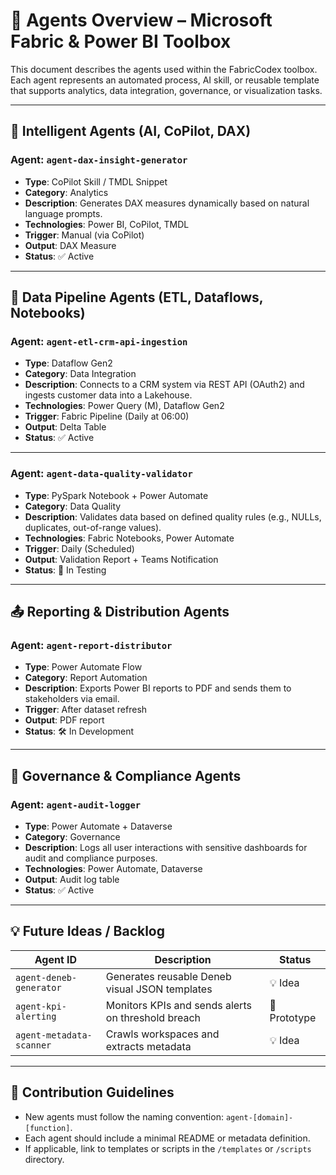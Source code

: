 # 🤖 Agents Overview – Microsoft Fabric & Power BI Toolbox

This document describes the agents used within the FabricCodex toolbox. Each agent represents an automated process, AI skill, or reusable template that supports analytics, data integration, governance, or visualization tasks.

---

## 🧠 Intelligent Agents (AI, CoPilot, DAX)

### Agent: `agent-dax-insight-generator`
- **Type**: CoPilot Skill / TMDL Snippet
- **Category**: Analytics
- **Description**: Generates DAX measures dynamically based on natural language prompts.
- **Technologies**: Power BI, CoPilot, TMDL
- **Trigger**: Manual (via CoPilot)
- **Output**: DAX Measure
- **Status**: ✅ Active

---

## 🔄 Data Pipeline Agents (ETL, Dataflows, Notebooks)

### Agent: `agent-etl-crm-api-ingestion`
- **Type**: Dataflow Gen2
- **Category**: Data Integration
- **Description**: Connects to a CRM system via REST API (OAuth2) and ingests customer data into a Lakehouse.
- **Technologies**: Power Query (M), Dataflow Gen2
- **Trigger**: Fabric Pipeline (Daily at 06:00)
- **Output**: Delta Table
- **Status**: ✅ Active

---

### Agent: `agent-data-quality-validator`
- **Type**: PySpark Notebook + Power Automate
- **Category**: Data Quality
- **Description**: Validates data based on defined quality rules (e.g., NULLs, duplicates, out-of-range values).
- **Technologies**: Fabric Notebooks, Power Automate
- **Trigger**: Daily (Scheduled)
- **Output**: Validation Report + Teams Notification
- **Status**: 🧪 In Testing

---

## 📤 Reporting & Distribution Agents

### Agent: `agent-report-distributor`
- **Type**: Power Automate Flow
- **Category**: Report Automation
- **Description**: Exports Power BI reports to PDF and sends them to stakeholders via email.
- **Trigger**: After dataset refresh
- **Output**: PDF report
- **Status**: 🛠️ In Development

---

## 🔐 Governance & Compliance Agents

### Agent: `agent-audit-logger`
- **Type**: Power Automate + Dataverse
- **Category**: Governance
- **Description**: Logs all user interactions with sensitive dashboards for audit and compliance purposes.
- **Technologies**: Power Automate, Dataverse
- **Output**: Audit log table
- **Status**: ✅ Active

---

## 💡 Future Ideas / Backlog

| Agent ID                 | Description                                      | Status        |
|--------------------------|--------------------------------------------------|---------------|
| `agent-deneb-generator`  | Generates reusable Deneb visual JSON templates   | 💡 Idea        |
| `agent-kpi-alerting`     | Monitors KPIs and sends alerts on threshold breach | 🧪 Prototype   |
| `agent-metadata-scanner` | Crawls workspaces and extracts metadata          | 💡 Idea        |

---

## 🧩 Contribution Guidelines

- New agents must follow the naming convention: `agent-[domain]-[function]`.
- Each agent should include a minimal README or metadata definition.
- If applicable, link to templates or scripts in the `/templates` or `/scripts` directory.
